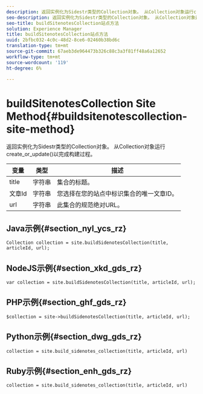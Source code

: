 ```yaml
---
description: 返回实例化为Sidestr类型的Collection对象。 从Collection对象运行create_or_update()以完成构建过程。
seo-description: 返回实例化为Sidestr类型的Collection对象。 从Collection对象运行create_or_update()以完成构建过程。
seo-title: buildSitenotesCollection站点方法
solution: Experience Manager
title: buildSitenotesCollection站点方法
uuid: 2bfbc032-4c0c-48d2-8ce6-02460b38bd6c
translation-type: tm+mt
source-git-commit: 67aeb3de964473b326c88c3a3f81ff48a6a12652
workflow-type: tm+mt
source-wordcount: '119'
ht-degree: 6%

---
```



# buildSitenotesCollection Site Method{#buildsitenotescollection-site-method}

返回实例化为Sidestr类型的Collection对象。 从Collection对象运行create_or_update()以完成构建过程。

| 变量 | 类型 | 描述 |
|--- |--- |--- |
| title | 字符串 | 集合的标题。 |
| 文章Id | 字符串 | 您选择在您的站点中标识集合的唯一文章ID。 |
| url | 字符串 | 此集合的规范绝对URL。 |

## Java示例{#section_nyl_ycs_rz}

```
Collection collection = site.buildSidenotesCollection(title, articleId, url); 
```

## NodeJS示例{#section_xkd_gds_rz}

```
var collection = site.buildSidenotesCollection(title, articleId, url); 
```

## PHP示例{#section_ghf_gds_rz}

```
$collection = site->buildSidenotesCollection(title, articleId, url); 
```

## Python示例{#section_dwg_gds_rz}

```
collection = site.build_sidenotes_collection(title, articleId, url) 
```

## Ruby示例{#section_enh_gds_rz}

```
collection = site.build_sidenotes_collection(title, articleId, url) 
```
